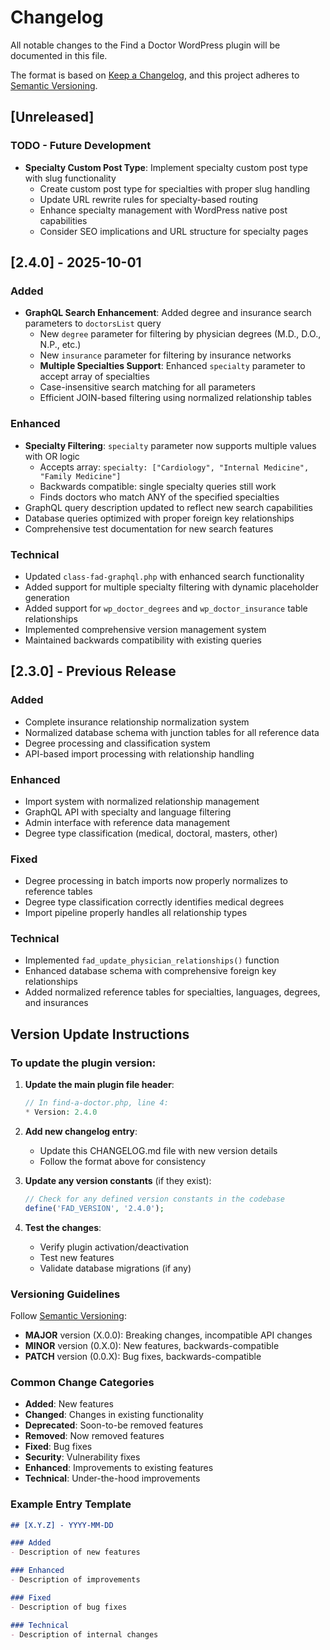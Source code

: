# Changelog

All notable changes to the Find a Doctor WordPress plugin will be documented in this file.

The format is based on [Keep a Changelog](https://keepachangelog.com/en/1.0.0/),
and this project adheres to [Semantic Versioning](https://semver.org/spec/v2.0.0.html).

## [Unreleased]

### TODO - Future Development
- **Specialty Custom Post Type**: Implement specialty custom post type with slug functionality
  - Create custom post type for specialties with proper slug handling
  - Update URL rewrite rules for specialty-based routing
  - Enhance specialty management with WordPress native post capabilities
  - Consider SEO implications and URL structure for specialty pages

## [2.4.0] - 2025-10-01

### Added
- **GraphQL Search Enhancement**: Added degree and insurance search parameters to `doctorsList` query
  - New `degree` parameter for filtering by physician degrees (M.D., D.O., N.P., etc.)
  - New `insurance` parameter for filtering by insurance networks
  - **Multiple Specialties Support**: Enhanced `specialty` parameter to accept array of specialties
  - Case-insensitive search matching for all parameters
  - Efficient JOIN-based filtering using normalized relationship tables

### Enhanced
- **Specialty Filtering**: `specialty` parameter now supports multiple values with OR logic
  - Accepts array: `specialty: ["Cardiology", "Internal Medicine", "Family Medicine"]`
  - Backwards compatible: single specialty queries still work
  - Finds doctors who match ANY of the specified specialties
- GraphQL query description updated to reflect new search capabilities
- Database queries optimized with proper foreign key relationships
- Comprehensive test documentation for new search features

### Technical
- Updated `class-fad-graphql.php` with enhanced search functionality
- Added support for multiple specialty filtering with dynamic placeholder generation
- Added support for `wp_doctor_degrees` and `wp_doctor_insurance` table relationships
- Implemented comprehensive version management system
- Maintained backwards compatibility with existing queries

## [2.3.0] - Previous Release

### Added
- Complete insurance relationship normalization system
- Normalized database schema with junction tables for all reference data
- Degree processing and classification system
- API-based import processing with relationship handling

### Enhanced
- Import system with normalized relationship management
- GraphQL API with specialty and language filtering
- Admin interface with reference data management
- Degree type classification (medical, doctoral, masters, other)

### Fixed
- Degree processing in batch imports now properly normalizes to reference tables
- Degree type classification correctly identifies medical degrees
- Import pipeline properly handles all relationship types

### Technical
- Implemented `fad_update_physician_relationships()` function
- Enhanced database schema with comprehensive foreign key relationships
- Added normalized reference tables for specialties, languages, degrees, and insurances

## Version Update Instructions

### To update the plugin version:

1. **Update the main plugin file header**:
   ```php
   // In find-a-doctor.php, line 4:
   * Version: 2.4.0
   ```

2. **Add new changelog entry**:
   - Update this CHANGELOG.md file with new version details
   - Follow the format above for consistency

3. **Update any version constants** (if they exist):
   ```php
   // Check for any defined version constants in the codebase
   define('FAD_VERSION', '2.4.0');
   ```

4. **Test the changes**:
   - Verify plugin activation/deactivation
   - Test new features
   - Validate database migrations (if any)

### Versioning Guidelines

Follow [Semantic Versioning](https://semver.org/):

- **MAJOR** version (X.0.0): Breaking changes, incompatible API changes
- **MINOR** version (0.X.0): New features, backwards-compatible
- **PATCH** version (0.0.X): Bug fixes, backwards-compatible

### Common Change Categories

- **Added**: New features
- **Changed**: Changes in existing functionality  
- **Deprecated**: Soon-to-be removed features
- **Removed**: Now removed features
- **Fixed**: Bug fixes
- **Security**: Vulnerability fixes
- **Enhanced**: Improvements to existing features
- **Technical**: Under-the-hood improvements

### Example Entry Template

```markdown
## [X.Y.Z] - YYYY-MM-DD

### Added
- Description of new features

### Enhanced  
- Description of improvements

### Fixed
- Description of bug fixes

### Technical
- Description of internal changes
```